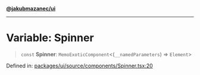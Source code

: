 [**@jakubmazanec/ui**](../README.md)

---

# Variable: Spinner

> `const` **Spinner**: `MemoExoticComponent`\<(`__namedParameters`) => `Element`\>

Defined in:
[packages/ui/source/components/Spinner.tsx:20](https://github.com/jakubmazanec/tools/blob/74fa88a6249b3d486436ae7655f4962bc4a86e11/packages/ui/source/components/Spinner.tsx#L20)
